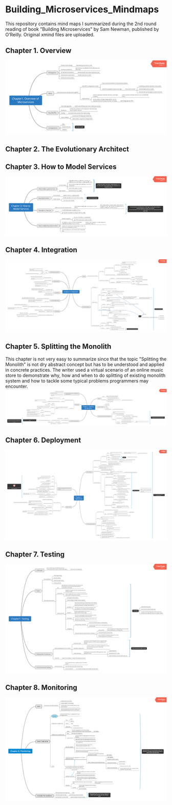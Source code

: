 # Building_Microservices_Mindmaps
This repository contains mind maps I summarized during the 2nd round reading of book "Building Microservices" by Sam Newman, published by O’Reilly.
Original xmind files are uploaded.
## Chapter 1. Overview
![Overview](./images/chapter1.png)
## Chapter 2. The Evolutionary Architect
## Chapter 3. How to Model Services
![How_to_model_services](./images/chapter3.png)
## Chapter 4. Integration
![Integration](./images/chapter4.png)
## Chapter 5. Splitting the Monolith
This chapter is not very easy to summarize since that the topic "Splitting the Monolith" is not dry abstract concept but has to be understood and applied in concrete practices. The writer used a virtual scenario of an online music store to demonstrate why, how and when to do splitting of existing monolith system and how to tackle some typical problems programmers may encounter.
![Splitting the Monolith](./images/chapter5.png)
## Chapter 6. Deployment
![Deployment](./images/chapter6.png)
## Chapter 7. Testing
![Testing](./images/Chapter7.png)
## Chapter 8. Monitoring
![Testing](./images/Chapter8.png)
